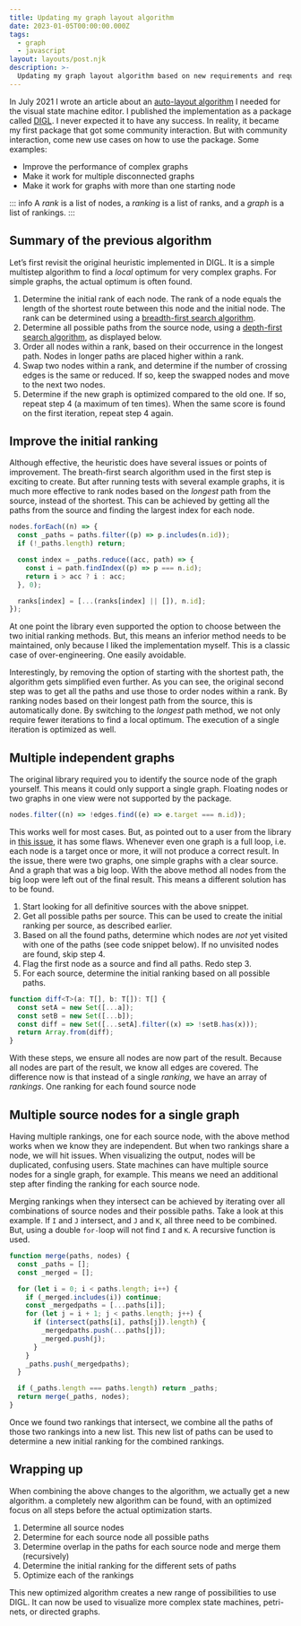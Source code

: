 ```yaml
---
title: Updating my graph layout algorithm
date: 2023-01-05T00:00:00.000Z
tags:
  - graph
  - javascript
layout: layouts/post.njk
description: >-
  Updating my graph layout algorithm based on new requirements and requests from the community
---
```


In July 2021 I wrote an article about an [auto-layout algorithm](/writing/auto-graph-layout-algorithm) I needed for the visual state machine editor. I published the implementation as a package called [DIGL](https://github.com/kevtiq/digl). I never expected it to have any success. In reality, it became my first package that got some community interaction. But with community interaction, come new use cases on how to use the package. Some examples:

- Improve the performance of complex graphs
- Make it work for multiple disconnected graphs
- Make it work for graphs with more than one starting node

::: info
A _rank_ is a list of nodes, a _ranking_ is a list of ranks, and a _graph_ is a list of rankings.
:::

## Summary of the previous algorithm

Let’s first revisit the original heuristic implemented in DIGL. It is a simple multistep algorithm to find a _local_ optimum for very complex graphs. For simple graphs, the actual optimum is often found.

1. Determine the initial rank of each node. The rank of a node equals the length of the shortest route between this node and the initial node. The rank can be determined using a [breadth-first search algorithm](https://en.wikipedia.org/wiki/Breadth-first_search).
2. Determine all possible paths from the source node, using a [depth-first search algorithm](https://en.wikipedia.org/wiki/Depth-first_search), as displayed below.
3. Order all nodes within a rank, based on their occurrence in the longest path. Nodes in longer paths are placed higher within a rank.
4. Swap two nodes within a rank, and determine if the number of crossing edges is the same or reduced. If so, keep the swapped nodes and move to the next two nodes.
5. Determine if the new graph is optimized compared to the old one. If so, repeat step 4 (a maximum of ten times). When the same score is found on the first iteration, repeat step 4 again.

## Improve the initial ranking

Although effective, the heuristic does have several issues or points of improvement. The breath-first search algorithm used in the first step is exciting to create. But after running tests with several example graphs, it is much more effective to rank nodes based on the _longest_ path from the source, instead of the shortest. This can be achieved by getting all the paths from the source and finding the largest index for each node.

```ts
nodes.forEach((n) => {
  const _paths = paths.filter((p) => p.includes(n.id));
  if (!_paths.length) return;

  const index = _paths.reduce((acc, path) => {
    const i = path.findIndex((p) => p === n.id);
    return i > acc ? i : acc;
  }, 0);

  ranks[index] = [...(ranks[index] || []), n.id];
});
```

At one point the library even supported the option to choose between the two initial ranking methods. But, this means an inferior method needs to be maintained, only because I liked the implementation myself. This is a classic case of over-engineering. One easily avoidable.

Interestingly, by removing the option of starting with the shortest path, the algorithm gets simplified even further. As you can see, the original second step was to get all the paths and use those to order nodes within a rank. By ranking nodes based on their longest path from the source, this is automatically done. By switching to the _longest_ path method, we not only require fewer iterations to find a local optimum. The execution of a single iteration is optimized as well.

## Multiple independent graphs

The original library required you to identify the source node of the graph yourself. This means it could only support a single graph. Floating nodes or two graphs in one view were not supported by the package.

```ts
nodes.filter((n) => !edges.find((e) => e.target === n.id));
```

This works well for most cases. But, as pointed out to a user from the library in [this issue](https://github.com/kevtiq/digl/issues/21), it has some flaws. Whenever even one graph is a full loop, i.e. each node is a target once or more, it will not produce a correct result. In the issue, there were two graphs, one simple graphs with a clear source. And a graph that was a big loop. With the above method all nodes from the big loop were left out of the final result. This means a different solution has to be found.

1. Start looking for all definitive sources with the above snippet.
2. Get all possible paths per source. This can be used to create the initial ranking per source, as described earlier.
3. Based on all the found paths, determine which nodes are _not_ yet visited with one of the paths (see code snippet below). If no unvisited nodes are found, skip step 4.
4. Flag the first node as a source and find all paths. Redo step 3.
5. For each source, determine the initial ranking based on all possible paths.

```ts
function diff<T>(a: T[], b: T[]): T[] {
  const setA = new Set([...a]);
  const setB = new Set([...b]);
  const diff = new Set([...setA].filter((x) => !setB.has(x)));
  return Array.from(diff);
}
```

With these steps, we ensure all nodes are now part of the result. Because all nodes are part of the result, we know all edges are covered. The difference now is that instead of a single _ranking_, we have an array of _rankings_. One ranking for each found source node

## Multiple source nodes for a single graph

Having multiple rankings, one for each source node, with the above method works when we know they are independent. But when two rankings share a node, we will hit issues. When visualizing the output, nodes will be duplicated, confusing users. State machines can have multiple source nodes for a single graph, for example. This means we need an additional step after finding the ranking for each source node.

Merging rankings when they intersect can be achieved by iterating over all combinations of source nodes and their possible paths. Take a look at this example. If `I` and `J` intersect, and `J` and `K`, all three need to be combined. But, using a double `for-`loop will not find `I` and `K`. A recursive function is used.

```ts
function merge(paths, nodes) {
  const _paths = [];
  const _merged = [];

  for (let i = 0; i < paths.length; i++) {
    if (_merged.includes(i)) continue;
    const _mergedpaths = [...paths[i]];
    for (let j = i + 1; j < paths.length; j++) {
      if (intersect(paths[i], paths[j]).length) {
        _mergedpaths.push(...paths[j]);
        _merged.push(j);
      }
    }
    _paths.push(_mergedpaths);
  }

  if (_paths.length === paths.length) return _paths;
  return merge(_paths, nodes);
}
```

Once we found two rankings that intersect, we combine all the paths of those two rankings into a new list. This new list of paths can be used to determine a new initial ranking for the combined rankings.

## Wrapping up

When combining the above changes to the algorithm, we actually get a new algorithm. a completely new algorithm can be found, with an optimized focus on all steps before the actual optimization starts.

1. Determine all source nodes
2. Determine for each source node all possible paths
3. Determine overlap in the paths for each source node and merge them (recursively)
4. Determine the initial ranking for the different sets of paths
5. Optimize each of the rankings

This new optimized algorithm creates a new range of possibilities to use DIGL. It can now be used to visualize more complex state machines, petri-nets, or directed graphs.

